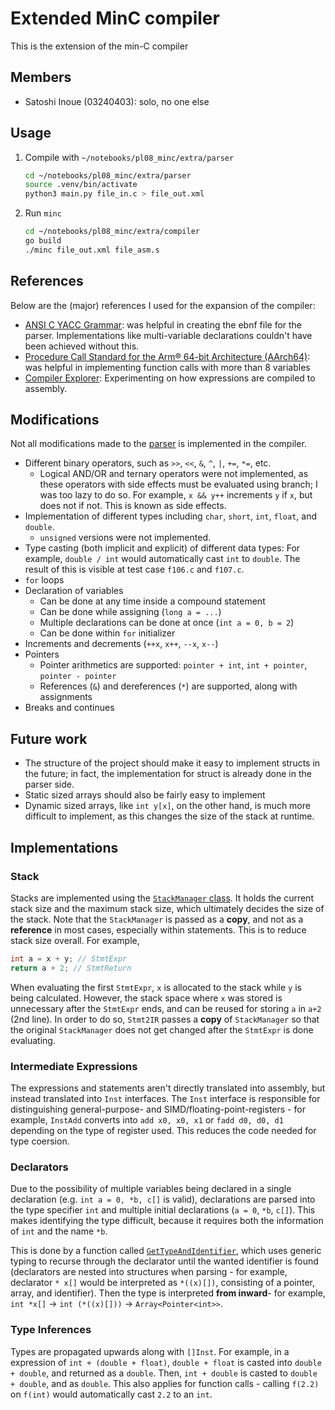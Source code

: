 # Extended MinC compiler
This is the extension of the min-C compiler

## Members
- Satoshi Inoue  (03240403): solo, no one else

## Usage
1. Compile with `~/notebooks/pl08_minc/extra/parser`
    ```bash
    cd ~/notebooks/pl08_minc/extra/parser
    source .venv/bin/activate
    python3 main.py file_in.c > file_out.xml
    ```

2. Run `minc`
    ```bash
    cd ~/notebooks/pl08_minc/extra/compiler
    go build
    ./minc file_out.xml file_asm.s
    ```

## References
Below are the (major) references I used for the expansion of the compiler:
- [ANSI C YACC Grammar](https://www.quut.com/c/ANSI-C-grammar-y.html): was helpful in creating the ebnf file for the parser. Implementations like multi-variable declarations couldn't have been achieved without this.
- [Procedure Call Standard for the Arm® 64-bit Architecture (AArch64)](https://student.cs.uwaterloo.ca/~cs452/docs/rpi4b/aapcs64.pdf): was helpful in implementing function calls with more than 8 variables
- [Compiler Explorer](https://godbolt.org/): Experimenting on how expressions are compiled to assembly.

## Modifications
Not all modifications made to the [parser](./parser/) is implemented in the compiler.

- Different binary operators, such as `>>`, `<<`, `&`, `^`, `|`, `+=`, `*=`, etc.
    - Logical AND/OR and ternary operators were not implemented, as these operators with side effects must be evaluated using branch; I was too lazy to do so. For example, `x && y++` increments `y` if `x`, but does not if not. This is known as side effects.
- Implementation of different types including `char`, `short`, `int`, `float`, and `double`. 
    - `unsigned` versions were not implemented.
- Type casting (both implicit and explicit) of different data types: For example, `double / int` would automatically cast `int` to `double`. The result of this is visible at test case `f106.c` and `f107.c`.
- `for` loops
- Declaration of variables
    - Can be done at any time inside a compound statement
    - Can be done while assigning (`long a = ...`)
    - Multiple declarations can be done at once (`int a = 0, b = 2`)
    - Can be done within `for` initializer
- Increments and decrements (`++x`, `x++`, `--x`, `x--`)
- Pointers
    - Pointer arithmetics are supported: `pointer + int`, `int + pointer`, `pointer - pointer`
    - References (`&`) and dereferences (`*`) are supported, along with assignments
- Breaks and continues

## Future work
- The structure of the project should make it easy to implement structs in the future; in fact, the implementation for struct is already done in the parser side.
- Static sized arrays should also be fairly easy to implement
- Dynamic sized arrays, like `int y[x]`, on the other hand, is much more difficult to implement, as this changes the size of the stack at runtime.

## Implementations
### Stack
Stacks are implemented using the [`StackManager` class](./compiler/stack.go). It holds the current stack size and the maximum stack size, which ultimately decides the size of the stack. Note that the `StackManager` is passed as a **copy**, and not as a **reference** in most cases, especially within statements. This is to reduce stack size overall. For example,
```c
int a = x + y; // StmtExpr
return a + 2; // StmtReturn
```
When evaluating the first `StmtExpr`, `x` is allocated to the stack while `y` is being calculated. However, the stack space where `x` was stored is unnecessary after the `StmtExpr` ends, and can be reused for storing `a` in `a+2` (2nd line). In order to do so, `Stmt2IR` passes a **copy** of `StackManager` so that the original `StackManager` does not get changed after the `StmtExpr` is done evaluating.

### Intermediate Expressions
The expressions and statements aren't directly translated into assembly, but instead translated into `Inst` interfaces. The `Inst` interface is responsible for distinguishing general-purpose- and SIMD/floating-point-registers - for example, `InstAdd` converts into `add x0, x0, x1` or `fadd d0, d0, d1` depending on the type of register used. This reduces the code needed for type coersion.

### Declarators
Due to the possibility of multiple variables being declared in a single declaration (e.g. `int a = 0, *b, c[]` is valid), declarations are parsed into the type specifier `int` and multiple initial declarations (`a = 0`, `*b`, `c[]`). This makes identifying the type difficult, because it requires both the information of `int` and the name `*b`.

This is done by a function called [`GetTypeAndIdentifier`](./compiler/utils.go), which uses generic typing to recurse through the declarator until the wanted identifier is found (declarators are nested into structures when parsing - for example, declarator `* x[]` would be interpreted as `*((x)[])`, consisting of a pointer, array, and identifier). Then the type is interpreted **from inward**- for example, `int *x[]` -> `int (*((x)[]))` -> `Array<Pointer<int>>`.

### Type Inferences
Types are propagated upwards along with `[]Inst`. For example, in a expression of `int + (double + float)`, `double + float` is casted into `double + double`, and returned as a `double`. Then, `int + double` is casted to `double + double`, and as `double`. This also applies for function calls - calling `f(2.2)` on `f(int)` would automatically cast `2.2` to an `int`.